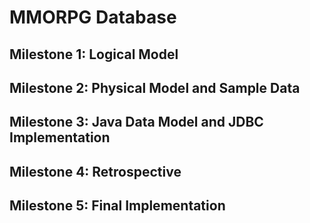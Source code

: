 # MMORPG Database

## Milestone 1: Logical Model
## Milestone 2: Physical Model and Sample Data
## Milestone 3: Java Data Model and JDBC Implementation
## Milestone 4: Retrospective
## Milestone 5: Final Implementation
